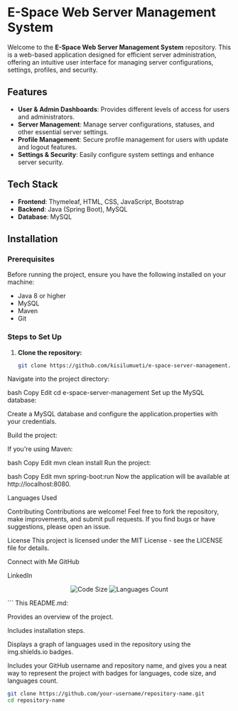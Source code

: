 # E-Space Web Server Management System

Welcome to the **E-Space Web Server Management System** repository. This is a web-based application designed for efficient server administration, offering an intuitive user interface for managing server configurations, settings, profiles, and security.

## Features

- **User & Admin Dashboards**: Provides different levels of access for users and administrators.
- **Server Management**: Manage server configurations, statuses, and other essential server settings.
- **Profile Management**: Secure profile management for users with update and logout features.
- **Settings & Security**: Easily configure system settings and enhance server security.

## Tech Stack

- **Frontend**: Thymeleaf, HTML, CSS, JavaScript, Bootstrap
- **Backend**: Java (Spring Boot), MySQL
- **Database**: MySQL

## Installation

### Prerequisites

Before running the project, ensure you have the following installed on your machine:

- Java 8 or higher
- MySQL
- Maven
- Git

### Steps to Set Up

1. **Clone the repository:**

   ```bash
   git clone https://github.com/kisilumueti/e-space-server-management.git


Navigate into the project directory:

bash
Copy
Edit
cd e-space-server-management
Set up the MySQL database:

Create a MySQL database and configure the application.properties with your credentials.

Build the project:

If you're using Maven:

bash
Copy
Edit
mvn clean install
Run the project:

bash
Copy
Edit
mvn spring-boot:run
Now the application will be available at http://localhost:8080.

Languages Used

Contributing
Contributions are welcome! Feel free to fork the repository, make improvements, and submit pull requests. If you find bugs or have suggestions, please open an issue.

License
This project is licensed under the MIT License - see the LICENSE file for details.

Connect with Me
GitHub

LinkedIn

<p align="center"> <img src="https://img.shields.io/github/languages/code-size/kisilumueti/e-space-server-management" alt="Code Size"/> <img src="https://img.shields.io/github/languages/languages-count/kisilumueti/e-space-server-management" alt="Languages Count"/> </p> ```
This README.md:

Provides an overview of the project.

Includes installation steps.

Displays a graph of languages used in the repository using the img.shields.io badges.

Includes your GitHub username and repository name, and gives you a neat way to represent the project with badges for languages, code size, and languages count.







   ```bash
   git clone https://github.com/your-username/repository-name.git
   cd repository-name
